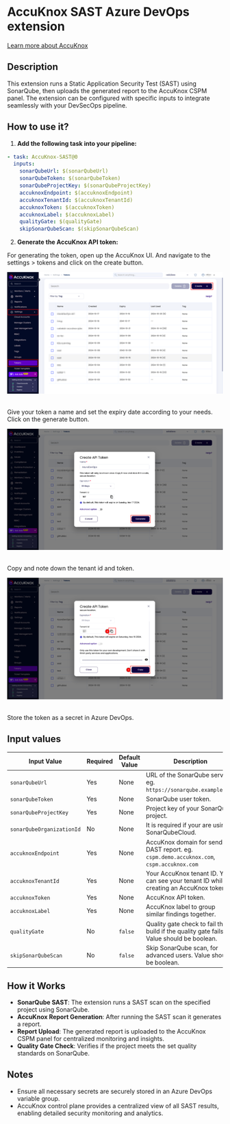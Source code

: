 # AccuKnox SAST Azure DevOps extension

[Learn more about AccuKnox](https://www.accuknox.com/)

## Description

This extension runs a Static Application Security Test (SAST) using SonarQube,
then uploads the generated report to the AccuKnox CSPM panel. The extension can be
configured with specific inputs to integrate seamlessly with your DevSecOps pipeline.

## How to use it?

1. **Add the following task into your pipeline:**

```yaml
- task: AccuKnox-SAST@0
  inputs:
    sonarQubeUrl: $(sonarQubeUrl)
    sonarQubeToken: $(sonarQubeToken)
    sonarQubeProjectKey: $(sonarQubeProjectKey)
    accuknoxEndpoint: $(accuknoxEndpoint)
    accuknoxTenantId: $(accuknoxTenantId)
    accuknoxToken: $(accuknoxToken)
    accuknoxLabel: $(accuknoxLabel)
    qualityGate: $(qualityGate)
    skipSonarQubeScan: $(skipSonarQubeScan)
```

2. **Generate the AccuKnox API token:**

For generating the token, open up the AccuKnox UI. And navigate to the settings >
tokens and click on the create button.

![Screenshot of the AccuKnox tokens page](images/token-1.png)

<br>
Give your token a name and set the expiry date according to your needs.
Click on the generate button.

![Screenshot of the AccuKnox tokens page](images/token-2.png)

<br>
Copy and note down the tenant id and token.

![Screenshot of the AccuKnox tokens page](images/token-3.png)

<br>
Store the token as a secret in Azure DevOps.

## Input values

| Input Value | Required | Default Value | Description |
|-------------|----------|---------------|-------------|
| `sonarQubeUrl` | Yes | None | URL of the SonarQube server. eg. `https://sonarqube.example.com` |
| `sonarQubeToken` | Yes | None | SonarQube user token. |
| `sonarQubeProjectKey` | Yes | None | Project key of your SonarQube project. |
| `sonarQubeOrganizationId` | No | None | It is required if your are using SonarQubeCloud. |
| `accuknoxEndpoint` | Yes | None | AccuKnox domain for sending DAST report. eg. `cspm.demo.accuknox.com`, `cspm.accuknox.com` |
| `accuknoxTenantId` | Yes | None | Your AccuKnox tenant ID. You can see your tenant ID while creating an AccuKnox token. |
| `accuknoxToken` | Yes | None | AccuKnox API token. |
| `accuknoxLabel` | Yes | None | AccuKnox label to group similar findings together. |
| `qualityGate` | No | `false` | Quality gate check to fail the build if the quality gate fails. Value should be boolean. |
| `skipSonarQubeScan` | No | `false` | Skip SonarQube scan, for advanced users. Value should be boolean. |

## How it Works

- **SonarQube SAST**: The extension runs a SAST scan on the specified project using SonarQube.
- **AccuKnox Report Generation**: After running the SAST scan it generates a report.
- **Report Upload**: The generated report is uploaded to the AccuKnox CSPM panel for centralized monitoring and insights.
- **Quality Gate Check**: Verifies if the project meets the set quality standards on SonarQube.

## Notes

- Ensure all necessary secrets are securely stored in an Azure DevOps variable group.
- AccuKnox control plane provides a centralized view of all SAST results, enabling detailed security monitoring and analytics.